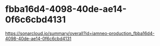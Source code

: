 # fbba16d4-4098-40de-ae14-0f6c6cbd4131
https://sonarcloud.io/summary/overall?id=iamneo-production_fbba16d4-4098-40de-ae14-0f6c6cbd4131
